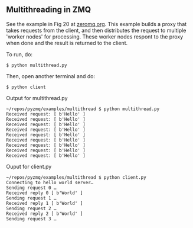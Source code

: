 ## Multithreading in ZMQ
See the example in Fig 20 at [zeromq.org](http://zguide.zeromq.org/py:all#sockets-and-patterns). This example builds a proxy that takes requests from the client, and then distributes the request to multiple 'worker nodes' for processing. These worker nodes respont to the proxy when done and the result is returned to the client.

To run, do:

    $ python multithread.py

Then, open another terminal and do:

    $ python client

Output for multithread.py
 
    ~/repos/pyzmq/examples/multithread $ python multithread.py 
    Received request: [ b'Hello' ]
    Received request: [ b'Hello' ]
    Received request: [ b'Hello' ]
    Received request: [ b'Hello' ]
    Received request: [ b'Hello' ]
    Received request: [ b'Hello' ]
    Received request: [ b'Hello' ]
    Received request: [ b'Hello' ]
    Received request: [ b'Hello' ]

Ouput for client.py

    ~/repos/pyzmq/examples/multithread $ python client.py 
    Connecting to hello world server…
    Sending request 0 …
    Received reply 0 [ b'World' ]
    Sending request 1 …
    Received reply 1 [ b'World' ]
    Sending request 2 …
    Received reply 2 [ b'World' ]
    Sending request 3 …
    
